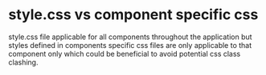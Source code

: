 # style.css vs component specific css
style.css file applicable for all components throughout the application but styles defined in components specific css files are only applicable to that component only which could be beneficial to avoid potential css class clashing.